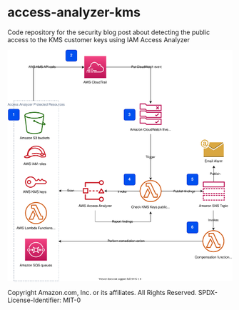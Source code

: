 # access-analyzer-kms

Code repository for the security blog post about detecting the public access to the KMS customer keys using IAM Access Analyzer

![access analyzer KMS public access detection](design/access-analyzer.drawio.svg)

Copyright Amazon.com, Inc. or its affiliates. All Rights Reserved.
SPDX-License-Identifier: MIT-0